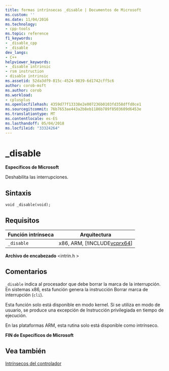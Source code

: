```yaml
---
title: formas intrínsecas _disable | Documentos de Microsoft
ms.custom: ''
ms.date: 11/04/2016
ms.technology:
- cpp-tools
ms.topic: reference
f1_keywords:
- _disable_cpp
- _disable
dev_langs:
- C++
helpviewer_keywords:
- _disable intrinsic
- rsm instruction
- disable intrinsic
ms.assetid: 52da3df9-815c-4524-9839-6d1742cff5c6
author: corob-msft
ms.author: corob
ms.workload:
- cplusplus
ms.openlocfilehash: 4359d77f13338e2e007236b0103fd358dffd0ce1
ms.sourcegitcommit: 76b7653ae443a2b8eb1186b789f8503609d6453e
ms.translationtype: MT
ms.contentlocale: es-ES
ms.lasthandoff: 05/04/2018
ms.locfileid: "33324264"
---
```

# <a name="disable"></a>_disable
**Específicos de Microsoft**  
  
 Deshabilita las interrupciones.  
  
## <a name="syntax"></a>Sintaxis  
  
```  
void _disable(void);  
```  
  
## <a name="requirements"></a>Requisitos  
  
|Función intrínseca|Arquitectura|  
|---------------|------------------|  
|`_disable`|x86, ARM, [!INCLUDE[vcprx64](../assembler/inline/includes/vcprx64_md.md)]|  
  
 **Archivo de encabezado** \<intrin.h >  
  
## <a name="remarks"></a>Comentarios  
 `_disable` indica al procesador que debe borrar la marca de la interrupción. En sistemas x86, esta función genera la instrucción Borrar marca de interrupción (`cli`).  
  
 Esta función solo está disponible en modo kernel. Si se utiliza en modo de usuario, se produce una excepción de Instrucción privilegiada en tiempo de ejecución.  
  
 En las plataformas ARM, esta rutina solo está disponible como intrínseco.  
  
**FIN de Específicos de Microsoft**  
  
## <a name="see-also"></a>Vea también  
 [Intrínsecos del controlador](../intrinsics/compiler-intrinsics.md)